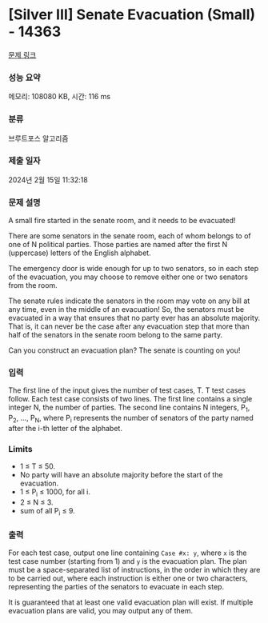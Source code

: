 # [Silver III] Senate Evacuation (Small) - 14363 

[문제 링크](https://www.acmicpc.net/problem/14363) 

### 성능 요약

메모리: 108080 KB, 시간: 116 ms

### 분류

브루트포스 알고리즘

### 제출 일자

2024년 2월 15일 11:32:18

### 문제 설명

<p>A small fire started in the senate room, and it needs to be evacuated!</p>

<p>There are some senators in the senate room, each of whom belongs to of one of N political parties. Those parties are named after the first N (uppercase) letters of the English alphabet.</p>

<p>The emergency door is wide enough for up to two senators, so in each step of the evacuation, you may choose to remove either one or two senators from the room.</p>

<p>The senate rules indicate the senators in the room may vote on any bill at any time, even in the middle of an evacuation! So, the senators must be evacuated in a way that ensures that no party ever has an absolute majority. That is, it can never be the case after any evacuation step that more than half of the senators in the senate room belong to the same party.</p>

<p>Can you construct an evacuation plan? The senate is counting on you!</p>

### 입력 

 <p>The first line of the input gives the number of test cases, T. T test cases follow. Each test case consists of two lines. The first line contains a single integer N, the number of parties. The second line contains N integers, P<sub>1</sub>, P<sub>2</sub>, ..., P<sub>N</sub>, where P<sub>i</sub> represents the number of senators of the party named after the i-th letter of the alphabet.</p>

<h3>Limits</h3>

<ul>
	<li>1 ≤ T ≤ 50.</li>
	<li>No party will have an absolute majority before the start of the evacuation.</li>
	<li>1 ≤ P<sub>i</sub> ≤ 1000, for all i.</li>
	<li>2 ≤ N ≤ 3.</li>
	<li>sum of all P<sub>i</sub> ≤ 9.</li>
</ul>

### 출력 

 <p>For each test case, output one line containing <code>Case #x: y</code>, where <code>x</code> is the test case number (starting from 1) and <code>y</code> is the evacuation plan. The plan must be a space-separated list of instructions, in the order in which they are to be carried out, where each instruction is either one or two characters, representing the parties of the senators to evacuate in each step.</p>

<p>It is guaranteed that at least one valid evacuation plan will exist. If multiple evacuation plans are valid, you may output any of them.</p>

